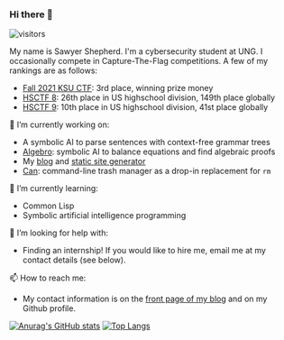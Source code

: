 ### Hi there 👋

![visitors](https://visitor-badge.glitch.me/badge?page_id=sawshep.sawshep)

My name is Sawyer Shepherd. I'm a cybersecurity student at UNG. I occasionally compete in Capture-The-Flag competitions. A few of my rankings are as follows:

* [Fall 2021 KSU CTF](https://github.com/AndyGreenPhD/HS_CTF/tree/main/fall_2021): 3rd place, winning prize money
* [HSCTF 8](https://ctftime.org/event/1264/): 26th place in US highschool division, 149th place globally
* [HSCTF 9](https://ctftime.org/event/1627/): 10th place in US highschool division, 41st place globally

🔭 I’m currently working on:
 * A symbolic AI to parse sentences with context-free grammar trees
 * [Algebro](https://github.com/sawshep/algebro): symbolic AI to balance equations and find algebraic proofs 
 * My [blog](https://sawyershepherd.org) and [static site generator](https://github.com/sawshep/sawsge)
 * [Can](https://github.com/sawshep/can): command-line trash manager as a drop-in replacement for `rm`
 
🌱 I’m currently learning:
 * Common Lisp
 * Symbolic artificial intelligence programming
 
🤔 I’m looking for help with:
 * Finding an internship! If you would like to hire me, email me at my contact details (see below).
 
📫 How to reach me:
 * My contact information is on the [front page of my blog](https://sawyershepherd.org) and on my Github profile.

[![Anurag's GitHub stats](https://github-readme-stats.vercel.app/api?username=sawshep&show_icons=true&count_private=true)](https://github.com/anuraghazra/github-readme-stats)
[![Top Langs](https://github-readme-stats.vercel.app/api/top-langs/?username=sawshep&layout=compact)](https://github.com/anuraghazra/github-readme-stats)
